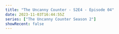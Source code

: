 ```yaml
---
title: "The Uncanny Counter - S2E4 - Episode 04"
date: 2023-11-03T16:44:55Z
series: ["The Uncanny Counter Season 2"]
showRecent: false
---
```



<mux-player stream-type="on-demand"
  src="https://kp3d-my.sharepoint.com/personal/ryoo_kp3d_onmicrosoft_com/_layouts/15/download.aspx?share=EfaDg22Ug3REkEcIzNPIu00BjB2p7B2BI6fB643L1DTiCA" prefer-playback="mse" controls>
  </mux-player>
  
  
  <script src="https://cdn.jsdelivr.net/npm/@mux/mux-player"></script>
  
 <script type="application/ld+json">
 {
  "@context": "https://schema.org/",
  "@type": "VideoObject",
  "name": "The Uncanny Counter - S2E4 - Episode 04",
  "contentUrl": "https://stream.mux.com/GJTsF3cYNdCNYEH8WE02GETbl5bvGNaDbQRNh5zy00ubQ.m3u8",
  "thumbnailUrl": "https://www.themoviedb.org/t/p/original/at4FfAlH8TvFbuvimRu9zcvHQCh.jpg?width=314&fit_mode=preserve&time=25",
  "uploadDate": "2023-11-03T16:44:55Z",
}

</script>